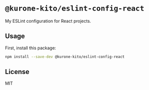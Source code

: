 # `@kurone-kito/eslint-config-react`

My ESLint configuration for React projects.

## Usage

First, install this package:

```sh
npm install --save-dev @kurone-kito/eslint-config-react
```

## License

MIT
